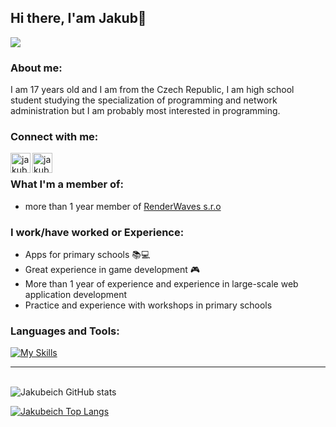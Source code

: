 ## Hi there, I'am Jakub👋

[![](https://visitcount.itsvg.in/api?id=Jakubeich&label=Profile%20Views&color=0&icon=5&pretty=true)](https://visitcount.itsvg.in)

### About me:
I am 17 years old and I am from the Czech Republic, I am high school student studying the specialization of programming and network administration but I am probably most interested in programming.

### Connect with me:

[<img align="left" alt="jakub mitrega | Twitter" width="32px" src="https://cdn.jsdelivr.net/npm/simple-icons@v3/icons/twitter.svg" />][twitter]
[<img align="left" alt="jakub mitrega | Email" width="32px" src="https://icons.getbootstrap.com/assets/icons/mailbox.svg" />][email]

<br>

### What I'm a member of:
- more than 1 year member of [RenderWaves s.r.o](https://www.renderwaves.com/)

### I work/have worked or Experience:
- Apps for primary schools 📚‍💻
- Great experience in game development 🎮
- More than 1 year of experience and experience in large-scale web application development
- Practice and experience with workshops in primary schools

### Languages and Tools:

[![My Skills](https://skills.thijs.gg/icons?i=js,html,sass,java,python,flask,jquery,vue,mysql,c#)](https://skills.thijs.gg)

<hr>

\
![Jakubeich GitHub stats](https://github-readme-stats.vercel.app/api?username=Jakubeich&include_all_commits=true)

[![Jakubeich Top Langs](https://github-readme-stats.vercel.app/api/top-langs/?username=Jakubeich)](https://github.com/anuraghazra/github-readme-stats)

[twitter]: https://twitter.com/mitrega_jakub
[email]: mailto:jakubmitrega1@gmail.com

